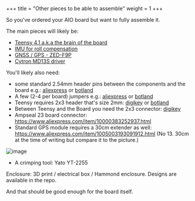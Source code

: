 +++
title = "Other pieces to be able to assemble"
weight = 1
+++

So you've ordered your AIO board but want to fully assemble it.

The main pieces will likely be:
 * [Teensy 4.1 a.k.a the brain of the board](../../Other-components/teensy-4.1)
 * [IMU for roll compensation](../../Other-components/imu-inertial-measurement-unit)
 * [GNSS / GPS - ZED-F9P](../../Other-components/gps-modules-standard-or-micro)
 * [Cytron MD13S driver](../../Other-components/cytron-motor-driver)

You'll likely also need:
* some standard 2.54mm header pins between the components and the board e.g.: [aliexpress](https://www.aliexpress.com/item/4001201576815.html) or [botland](https://botland.store/connectors-goldpin/20031-straight-goldpin-1x40-connector-with-254mm-pitch-black-10pcs-justpi-5904422329198.html) 
* A few (2-4 per board) jumpers e.g.: [aliexpress](https://www.aliexpress.com/item/1005001728290299.html) or [botland](https://botland.store/jumpers/2076-long-jumper-10pcs-5904422373313.html)
* Teensy requires 2x3 header that's size 2mm: [digikey](https://www.digikey.fr/fr/products/detail/te-connectivity-amp-connectors/2314820-6/10494751) or [botland](https://botland.store/connectors-goldpin/18241-female-socket-2x3-raster-2mm-straight-5pcs-5904422370695.html)
* Between Teensy and the Board you need the 2x3 connector: [digikey](https://www.digikey.fr/fr/products/detail/gct/BF050-06-A-B-0400-0300-L-G/16396911)
* Ampseal 23 board connector: https://www.aliexpress.com/item/10000383252937.html
* Standard GPS module requires a 30cm extender as well: https://www.aliexpress.com/item/1005003193091912.html (No 13. 30cm at the time of writing but compare it to the picture.)

![image](../../img/coax-extension.png)

* A crimping tool: Yato YT-2255

Enclosure: 3D print / electrical box / Hammond enclosure. Designs are available in the repo.

And that should be good enough for the board itself.
